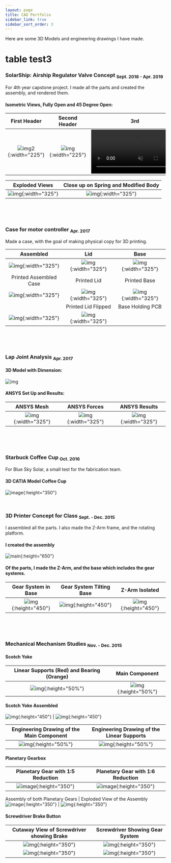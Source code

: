 ```yaml
---
layout: page
title: CAD Portfolio
sidebar_link: true
sidebar_sort_order: 3
---
```


Here are some 3D Models and engineering drawings I have made.

# table test3

### SolarShip: Airship Regulator Valve Concept <sub> Sept. 2018 - Apr. 2019 </sub>
For 4th year capstone project. I made all the parts and created the assembly, and rendered them.

#### Isometric Views, Fully Open and 45 Degree Open:

First Header | Second Header | 3rd
:------------: | :-------------: |:---------------:
![img2](images/portfolio/ss1assemFullOpen.PNG "SolarShip Inventor Rendered Model Front"){:width="225"}  | ![img](/images/portfolio/ss1-45openBackBiew.PNG "SolarShip Inventor Rendered Model Back"){:width="225"}  | <a href="https://gyazo.com/415405b4618acde840b53b577b668791"><video alt="Valve Opening" width="275" muted loop playsinline controls><source src="https://i.gyazo.com/415405b4618acde840b53b577b668791.mp4" type="video/mp4" /></video></a> 

 Exploded Views| Close up on Spring and Modified Body
:------------: | :-------------: 
![img](/images/portfolio/ss1exploded.PNG "SolarShip Inventor Rendered Model Exploded"){:width="325"}  | ![img](/images/portfolio/ss1springCloseUp.JPG "SolarShip Inventor Rendered Model Close Up"){:width="325"} 

<p>&nbsp;</p> 
<p>&nbsp;</p> 

### Case for motor controller <sub> Apr. 2017 </sub>
Made a case, with the goal of making physical copy for 3D printing.

Assembled | Lid | Base
:------------: | :-------------: |:---------------:
![img](/images/portfolio/mcCaseAssem.PNG "3D Solidworks Model Assembled"){:width="325"}  | ![img](/images/portfolio/mcCaseLid.PNG "3D Solidworks Model Lid"){:width="325"}  | ![img](/images/portfolio/mcCaseBase.PNG "3D Solidworks Model Base"){:width="325"} 
Printed Assembled Case | Printed Lid | Printed Base
![img](/images/portfolio/mcPrintedCaseAssem.PNG "Printed Case Assembled"){:width="325"}  | ![img](/images/portfolio/mcPrintedCaseLid.PNG "Printed Case Lid Top View"){:width="325"}  | ![img](/images/portfolio/mcPrintedCaseBase.PNG "Printed Case Base"){:width="325"} 
    | Printed Lid Flipped | Base Holding PCB 
 | ![img](/images/portfolio/mcPrintedCaseFlipped.PNG "Printed Case Bottom View"){:width="325"}  | ![img](/images/portfolio/mcPrintedCasePCB.PNG "Printed Case with PCB it was made for"){:width="325"} 


<p>&nbsp;</p> 
<p>&nbsp;</p> 

### Lap Joint Analysis <sub> Apr. 2017 </sub>

#### 3D Model with Dimension:
![img](/images/portfolio/LapJointModel.PNG "3D Soldiworks Model Lapjoint")

#### ANSYS Set Up and Results:

ANSYS Mesh | ANSYS Forces | ANSYS Results
:------------: | :-------------: |:---------------:
![img](/images/portfolio/LapJointFEAmesh.PNG "ANSYS Model Lapjoint Mesh"){:width="325"} | ![img](/images/portfolio/LapJointFEAforceApp.PNG "ANSYS Model Lapjoint Force"){:width="325"} | ![img](/images/portfolio/LapJointFEAresults.PNG "ANSYS Model Lapjoint Results"){:width="325"}

<p>&nbsp;</p> 
<p>&nbsp;</p> 

### Starbuck Coffee Cup <sub> Oct. 2016 </sub>
For Blue Sky Solar, a small test for the fabrication team.

#### 3D CATIA Model Coffee Cup
![image](/images/portfolio/coffee-cup.PNG "CATIA Coffee Cup Model"){:height="350"}


<p>&nbsp;</p> 

### 3D Printer Concept for Class <sub> Sept. - Dec. 2015 </sub>
I assembled all the parts. I also made the Z-Arm frame, and the rotating platform.

#### I created the assembly       
![main](/images/portfolio/3DprinterAssem.PNG "3D Printer Assembled" ){:height="650"} 

#### Of the parts, I made the Z-Arm, and the base which includes the gear systems.
Gear System in Base | Gear System Tilting Base | Z-Arm Isolated
:-----------------: | :-------------: | :---------------:
![img](/images/portfolio/3DprinterBaseGearSystem.PNG "System for the Base" ){:height="450"} | ![img](/images/portfolio/3DprinterBaseTiltGearSystem.PNG "System for tilting the Base" ){:height="450"}  | ![img](/images/portfolio/3DprinterZarmSep.PNG "Z-Arm Alone" ){:height="450"}

<p>&nbsp;</p> 
<p>&nbsp;</p>

### Mechanical Mechanism Studies <sub> Nov. - Dec. 2015 </sub>

#### Scotch Yoke

Linear Supports (Red) and Bearing (Orange) | Main Component
:------------: | :-------------: 
![img](/images/portfolio/MMSscotchyokeBearingSupport.PNG "Linear Supports (Red) and Bearing (Orange)" ){:height="50%"} | ![img](/images/portfolio/MMSscotchyokeLinear.PNG "Main Component" ){:height="50%"}

#### Scotch Yoke Assembled 
![img](/images/portfolio/MMSscotchyokeAssem.PNG "Scotch Yoke Assembled" ){:height="450"} | ![img](/images/portfolio/MMSscotchyokeAssemEngdiagram.png "Engineering Drawing of the Assembly" ){:height="450"}

Engineering Drawing of the Main Component | Engineering Drawing of the Linear Supports
:------------: | :-------------: 
![img](/images/portfolio/MMSscotchyokeSupportEngdiagram.png "Engineering Drawing of the Linear Supports" ){:height="50%"} | ![img](/images/portfolio/MMSscotchyokeLineaEngdiagram.png "Engineering Drawing of the Main Component" ){:height="50%"}

#### Planetary Gearbox
Planetary Gear with 1:5 Reduction | Planetary Gear with 1:6 Reduction
:------------: | :-------------: 
![image](/images/portfolio/MMSplanetary1-5.PNG "Solidworks Model Planetary Gear 1:5 "){:height="350"} | ![image](/images/portfolio/MMSplanetary1-6.PNG "Solidworks Model Planetary Gear 1:6 "){:height="350"}

Assembly of both Planetary Gears | Exploded View of the Assembly
![image](/images/portfolio/MMSplanetaryCombined.PNG "Solidworks Model Planetary Gear Combined"){:height="350"} | ![img](/images/portfolio/MMSplanetaryGearAssemtEngdiagram.png "Solidworks Model Planetary Gear Combined Exploded View" ){:height="350"}

#### Screwdriver Brake Button
Cutaway View of Screwdriver showing Brake | Screwdriver Showing Gear System
:------------: | :-------------: 
![img](/images/portfolio/MMSscrewdriveAssem.PNG ){:height="350"} | ![img](/images/portfolio/MMSscrewdriveAssemTransparant.PNG ){:height="350"}
![img](/images/portfolio/MMSscrewdriveAssemSpringEngdiagram.png  ){:height="350"} | ![img](/images/portfolio/MMSscrewdriveShaftEngdiagram.png ){:height="350"}
